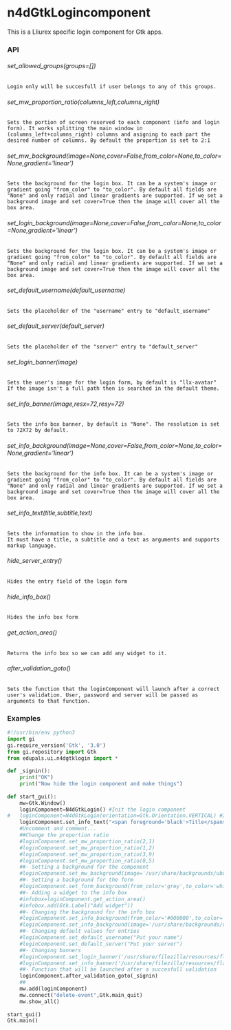 # n4dGtkLogincomponent
This is a Lliurex specific login component for Gtk apps.  
### API  
###### set_allowed_groups(groups=[])
	Login only will be succesfull if user belongs to any of this groups.
###### set_mw_proportion_ratio(columns_left,columns_right)  
	Sets the portion of screen reserved to each component (info and login form). It works splitting the main window in (columns_left+columns_right) columns and asigning to each part the desired number of columns. By default the proportion is set to 2:1
###### set_mw_background(image=None,cover=False,from_color=None,to_color=None,gradient='linear')  
	Sets the background for the login box. It can be a system's image or gradient going "from_color" to "to_color". By default all fields are "None" and only radial and linear gradients are supported. If we set a background image and set cover=True then the image will cover all the box area.
###### set_login_background(image=None,cover=False,from_color=None,to_color=None,gradient='linear')  
	Sets the background for the login box. It can be a system's image or gradient going "from_color" to "to_color". By default all fields are "None" and only radial and linear gradients are supported. If we set a background image and set cover=True then the image will cover all the box area.
###### set_default_username(default_username)  
	Sets the placeholder of the "username" entry to "default_username"  
###### set_default_server(default_server)  
	Sets the placeholder of the "server" entry to "default_server"  
###### set_login_banner(image)  
	Sets the user's image for the login form, by default is "llx-avatar" 
	If the image isn't a full path then is searched in the default theme.  
###### set_info_banner(image,resx=72,resy=72)  
	Sets the info box banner, by default is "None". The resolution is set to 72X72 by default.
###### set_info_background(image=None,cover=False,from_color=None,to_color=None,gradient='linear')  
	Sets the background for the info box. It can be a system's image or gradient going "from_color" to "to_color". By default all fields are "None" and only radial and linear gradients are supported. If we set a background image and set cover=True then the image will cover all the box area.
###### set_info_text(title,subtitle,text)  
	Sets the information to show in the info box.  
	It must have a title, a subtitle and a text as arguments and supports markup language.
###### hide_server_entry()  
	Hides the entry field of the login form
###### hide_info_box()  
	Hides the info box form
###### get_action_area()  
	Returns the info box so we can add any widget to it.  
###### after_validation_goto()  
	Sets the function that the loginComponent will launch after a correct user's validation. User, password and server will be passed as arguments to that function.
  
### Examples  
```python  
#!/usr/bin/env python3  
import gi  
gi.require_version('Gtk', '3.0')  
from gi.repository import Gtk  
from edupals.ui.n4dgtklogin import *  
  
def _signin():  
	print("OK")  
	print("Now hide the login component and make things")  
  
def start_gui():  
	mw=Gtk.Window()  
	loginComponent=N4dGtkLogin() #Init the login component  
#	loginComponent=N4dGtkLogin(orientation=Gtk.Orientation.VERTICAL) #Init the login component with vertical orientation
	loginComponent.set_info_text("<span foreground='black'>Title</span>","Subtitle","Text text text.\nText text text:\n<sub>* text with sub tag</sub>")  
	#Uncomment and comment...
	##Change the proportion ratio 
	#loginComponent.set_mw_proportion_ratio(2,1)
	#loginComponent.set_mw_proportion_ratio(1,2)
	#loginComponent.set_mw_proportion_ratio(3,9)
	#loginComponent.set_mw_proportion_ratio(8,5)
	##- Setting a background for the component
	#loginComponent.set_mw_background(image='/usr/share/backgrounds/ubuntu-mate-xenial/The_MATErix.png')  
	##- Setting a background for the form
	#loginComponent.set_form_background(from_color='grey',to_color='white',gradient='radial')  
	##- Adding a widget to the info box
	#infobox=loginComponent.get_action_area()  
	#infobox.add(Gtk.Label("Add widget"))  
	##- Changing the background for the info box
	#loginComponent.set_info_background(from_color='#000000',to_color='white',gradient='linear')  
	#loginComponent.set_info_background(image='/usr/share/backgrounds/ubuntu-mate-xenial/The_MATErix.png')  
	##- Changing default values for entries
	#loginComponent.set_default_username("Put your name")  
	#loginComponent.set_default_server("Put your server")  
	##- Changing banners
	#loginComponent.set_login_banner('/usr/share/filezilla/resources/flatzilla/48x48/uploadadd.png')  
	#loginComponent.set_info_banner('/usr/share/filezilla/resources/flatzilla/24x24/folder.png')  
	##- Function that will be launched after a succesfull validation
	loginComponent.after_validation_goto(_signin)  
	##
	mw.add(loginComponent)
	mw.connect("delete-event",Gtk.main_quit)  
	mw.show_all()  
  
start_gui()  
Gtk.main()  
```
